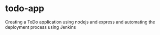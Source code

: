 # todo-app
Creating a ToDo application using nodejs and express and automating the deployment process using Jenkins
